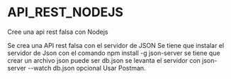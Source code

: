 # API_REST_NODEJS
Cree una api rest falsa con Nodejs

Se crea una API rest falsa con el servidor de JSON
Se tiene que instalar el servidor de Json con el comando npm install -g json-server
se tiene que crear un archivo json puede ser db.json
se levanta el servidor con json-server --watch db.json
opcional Usar Postman.
